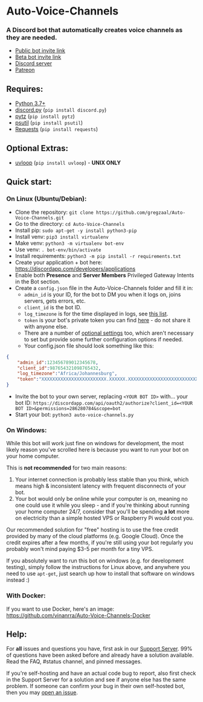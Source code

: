 # Auto-Voice-Channels

### A Discord bot that automatically creates voice channels as they are needed.

- [Public bot invite link](https://discordapp.com/api/oauth2/authorize?client_id=479393422705426432&permissions=286280784&scope=bot)
- [Beta bot invite link](https://discordapp.com/api/oauth2/authorize?client_id=675405085752164372&permissions=286280784&scope=bot)
- [Discord server](https://discord.gg/HT6GNhJ)
- [Patreon](https://www.patreon.com/pixaal)

## Requires:

* [Python 3.7+](https://www.python.org/downloads/)
* [discord.py](https://pypi.org/project/discord.py/) (`pip install discord.py`)
* [pytz](https://pypi.org/project/pytz/) (`pip install pytz`)
* [psutil](https://pypi.org/project/psutil/) (`pip install psutil`)
* [Requests](https://pypi.org/project/requests/) (`pip install requests`)

## Optional Extras:

* [uvloop](https://pypi.org/project/uvloop/) (`pip install uvloop`) - **UNIX ONLY**

## Quick start:

### On Linux (Ubuntu/Debian):

* Clone the repository: `git clone https://github.com/gregzaal/Auto-Voice-Channels.git`
* Go to the directory: `cd Auto-Voice-Channels`
* Install pip: `sudo apt-get -y install python3-pip`
* Install venv: `pip3 install virtualenv`
* Make venv: `python3 -m virtualenv bot-env`
* Use venv: `. bot-env/bin/activate`
* Install requirements: `python3 -m pip install -r requirements.txt`
* Create your application + bot here: <https://discordapp.com/developers/applications>
* Enable both **Presence** and **Server Members** Privileged Gateway Intents in the Bot section.
* Create a `config.json` file in the Auto-Voice-Channels folder and fill it in:
  * `admin_id` is your ID, for the bot to DM you when it logs on, joins servers, gets errors, etc.
  * `client_id` is the bot ID.
  * `log_timezone` is for the time displayed in logs, see [this list](https://stackoverflow.com/questions/13866926/is-there-a-list-of-pytz-timezones).
  * `token` is your bot's private token you can find [here](https://discordapp.com/developers/applications) - do not share it with anyone else.
  * There are a number of [optional settings](https://github.com/gregzaal/Auto-Voice-Channels/wiki/Optional-configuration) too, which aren't necessary to set but provide some further configuration options if needed.
  * Your config.json file should look something like this:

```json
{
    "admin_id":123456789012345678,
    "client_id":987654321098765432,
    "log_timezone":"Africa/Johannesburg",
    "token":"XXXXXXXXXXXXXXXXXXXXXXXX.XXXXXX.XXXXXXXXXXXXXXXXXXXXXXXXXXX"
}
```

* Invite the bot to your own server, replacing `<YOUR BOT ID>` with... your bot ID: `https://discordapp.com/api/oauth2/authorize?client_id=<YOUR BOT ID>&permissions=286280784&scope=bot`
* Start your bot: `python3 auto-voice-channels.py`

### On Windows:

While this bot will work just fine on windows for development, the most likely reason you've scrolled here is because you want to run your bot on your home computer. 

This is **not recommended** for two main reasons:

1. Your internet connection is probably less stable than you think, which means high & inconsistent latency with frequent disconnects of your bot.
2. Your bot would only be online while your computer is on, meaning no one could use it while you sleep - and if you're thinking about running your home computer 24/7, consider that you'll be spending **a lot** more on electricity than a simple hosted VPS or Raspberry Pi would cost you.

Our recommended solution for "free" hosting is to use the free credit provided by many of the cloud platforms (e.g. Google Cloud). Once the credit expires after a few months, if you're still using your bot regularly you probably won't mind paying $3-5 per month for a tiny VPS.

If you absolutely want to run this bot on windows (e.g. for development testing), simply follow the instructions for Linux above, and anywhere you need to use `apt-get`, just search up how to install that software on windows instead :)

### With Docker:

If you want to use Docker, here's an image: https://github.com/vinanrra/Auto-Voice-Channels-Docker

## Help:

For **all** issues and questions you have, first ask in our [Support Server](https://discord.gg/HT6GNhJ). 99% of questions have been asked before and already have a solution available. Read the FAQ, #status channel, and pinned messages.

If you're self-hosting and have an actual code bug to report, also first check in the Support Server for a solution and see if anyone else has the same problem. If someone can confirm your bug in their own self-hosted bot, then you may [open an issue](https://github.com/gregzaal/Auto-Voice-Channels/issues).
